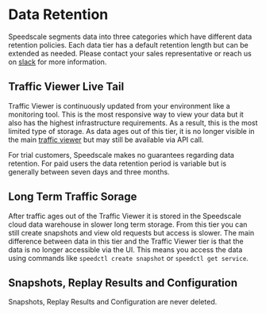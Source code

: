 # Data Retention

Speedscale segments data into three categories which have different data retention policies. Each data tier has a default retention length but can be extended as needed. Please contact your sales representative or reach us on [slack](https://slack.speedscale.com) for more information.

## Traffic Viewer Live Tail

Traffic Viewer is continuously updated from your environment like a monitoring tool. This is the most responsive way to view your data but it also has the highest infrastructure requirements. As a result, this is the most limited type of storage. As data ages out of this tier, it is no longer visible in the main [traffic viewer](https://app.speedscale.com/analyze) but may still be available via API call.

For trial customers, Speedscale makes no guarantees regarding data retention.
For paid users the data retention period is variable but is generally between seven days and three months.

## Long Term Traffic Sorage

After traffic ages out of the Traffic Viewer it is stored in the Speedscale cloud data warehouse in slower long term storage. From this tier you can still create snapshots and view old requests but access is slower. The main difference between data in this tier and the Traffic Viewer tier is that the data is no longer accessible via the UI. This means you access the data using commands like `speedctl create snapshot` or `speedctl get service`.

## Snapshots, Replay Results and Configuration

Snapshots, Replay Results and Configuration are never deleted.
